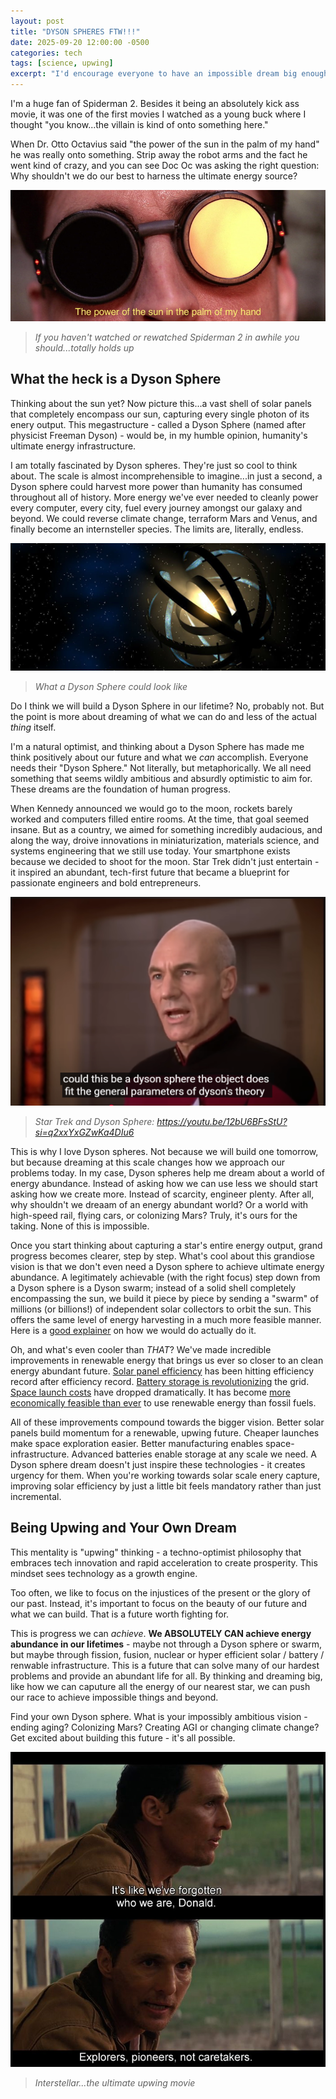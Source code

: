 ```yaml
---
layout: post
title: "DYSON SPHERES FTW!!!"
date: 2025-09-20 12:00:00 -0500
categories: tech
tags: [science, upwing]
excerpt: "I'd encourage everyone to have an impossible dream big enough to push forward what is possible today"
---
```


I'm a huge fan of Spiderman 2. Besides it being an absolutely kick ass movie, it was one of the first movies I watched as a young buck where I thought "you know...the villain is kind of onto something here." 

When Dr. Otto Octavius said "the power of the sun in the palm of my hand" he was really onto something. Strip away the robot arms and the fact he went kind of crazy, and you can see Doc Oc was asking the right question: Why shouldn't we do our best to harness the ultimate energy source? 

![Doc Oc Sun Photo](/assets/images/the-power-of-the-sun.jpg)
> *If you haven't watched or rewatched Spiderman 2 in awhile you should...totally holds up*

## What the heck is a Dyson Sphere

Thinking about the sun yet? Now picture this...a vast shell of solar panels that completely encompass our sun, capturing every single photon of its enery output. This megastructure - called a Dyson Sphere (named after physicist Freeman Dyson) - would be, in my humble opinion, humanity's ultimate energy infrastructure. 

I am totally fascinated by Dyson spheres. They're just so cool to think about. The scale is almost incomprehensible to imagine...in just a second, a Dyson sphere could harvest more power than humanity has consumed throughout all of history. More energy we've ever needed to cleanly power every computer, every city, fuel every journey amongst our galaxy and beyond. We could reverse climate change, terraform Mars and Venus, and finally become an internsteller species. The limits are, literally, endless.

![Dyson Sphere photo](/assets/images/dyson-sphere.jpg)
> *What a Dyson Sphere could look like*

Do I think we will build a Dyson Sphere in our lifetime? No, probably not. But the point is more about dreaming of what we can do and less of the actual _thing_ itself. 

I'm a natural optimist, and thinking about a Dyson Sphere has made me think positively about our future and what we _can_ accomplish. Everyone needs their "Dyson Sphere." Not literally, but metaphorically. We all need something that seems wildly ambitious and absurdly optimistic to aim for. These dreams are the foundation of human progress. 

When Kennedy announced we would go to the moon, rockets barely worked and computers filled entire rooms. At the time, that goal seemed insane. But as a country, we aimed for something incredibly audacious, and along the way, droive innovations in miniaturization, materials science, and systems engineering that we still use today. Your smartphone exists because we decided to shoot for the moon. Star Trek didn't just entertain - it inspired an abundant, tech-first future that became a blueprint for passionate engineers and bold entrepreneurs.

![Star Trek Dyson Sphere photo](/assets/images/star-trek-dyson-sphere.png)
> *Star Trek and Dyson Sphere: https://youtu.be/12bU6BFsStU?si=q2xxYxGZwKa4DIu6*

This is why I love Dyson spheres. Not because we will build one tomorrow, but because dreaming at this scale changes how we approach our problems today. In my case, Dyson spheres help me dream about a world of energy abundance. Instead of asking how we can use less we should start asking how we create more. Instead of scarcity, engineer plenty. After all, why shouldn't we dreaam of an energy abundant world? Or a world with high-speed rail, flying cars, or colonizing Mars? Truly, it's ours for the taking. None of this is impossible.

Once you start thinking about capturing a star's entire energy output, grand progress becomes clearer, step by step. What's cool about this grandiose vision is that we don't even need a Dyson sphere to achieve ultimate energy abundance. A legitimately achievable (with the right focus) step down from a Dyson sphere is a Dyson swarm; instead of a solid shell completely encompassing the sun, we build it piece by piece by sending a "swarm" of millions (or billions!) of independent solar collectors to orbit the sun. This offers the same level of energy harvesting in a much more feasible manner. Here is a [good explainer](https://youtu.be/pP44EPBMb8A?si=WIPTkJ2bYMCbfCnn) on how we would do actually do it.

Oh, and what's even cooler than _THAT_? We've made incredible improvements in renewable energy that brings us ever so closer to an clean energy abundant future. [Solar panel efficiency](https://www.noahpinion.blog/i/165684804/why-solar-is-for-real) has been hitting efficiency record after efficiency record. [Battery storage is revolutionizing](https://www.wired.com/story/grid-scale-battery-storage-is-quietly-revolutionizing-the-energy-system/) the grid. [Space launch costs](https://arc.aiaa.org/doi/10.2514/6.2025-4073) have dropped dramatically. It has become [more economically feasible than ever](https://www.reuters.com/business/energy/around-90-renewables-cheaper-than-fossil-fuels-worldwide-irena-says-2025-07-22/) to use renewable energy than fossil fuels. 

All of these improvements compound towards the bigger vision. Better solar panels build momentum for a renewable, upwing future. Cheaper launches make space exploration easier. Better manufacturing enables space-infrastructure. Advanced batteries enable storage at any scale we need. A Dyson sphere dream doesn't just inspire these technologies - it creates urgency for them. When you're working towards solar scale enery capture, improving solar efficiency by just a little bit feels mandatory rather than just incremental.

## Being Upwing and Your Own Dream

This mentality is "upwing" thinking - a techno-optimist philosophy that embraces tech innovation and rapid acceleration to create prosperity. This mindset sees technology as a growth engine. 

Too often, we like to focus on the injustices of the present or the glory of our past. Instead, it's important to focus on the beauty of our future and what we can build. That is a future worth fighting for. 

This is progress we can _achieve_. **We ABSOLUTELY CAN achieve energy abundance in our lifetimes** - maybe not through a Dyson sphere or swarm, but maybe through fission, fusion, nuclear or hyper efficient solar / battery / renwable infrastructure. This is a future that can solve many of our hardest problems and provide an abundant life for all. By thinking and dreaming big, like how we can caputure all the energy of our nearest star, we can push our race to achieve impossible things and beyond. 

Find your own Dyson sphere. What is your impossibly ambitious vision - ending aging? Colonizing Mars? Creating AGI or changing climate change? Get excited about building this future - it's all possible. 

![Interstellar Quote](/assets/images/interstellar.jpg)
> *Interstellar...the ultimate upwing movie*

